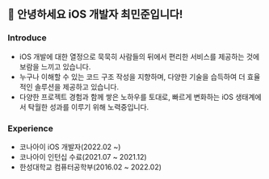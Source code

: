## 👋 안녕하세요 iOS 개발자 최민준입니다! 
### Introduce
- iOS 개발에 대한 열정으로 묵묵히 사람들의 뒤에서 편리한 서비스를 제공하는 것에 보람을 느끼고 있습니다.
- 누구나 이해할 수 있는 코드 구조 작성을 지향하며, 다양한 기술을 습득하여 더 효율적인 솔루션을 제공하고 있습니다.
- 다양한 프로젝트 경험과 함께 쌓은 노하우를 토대로, 빠르게 변화하는 iOS 생태계에서 탁월한 성과를 이루기  위해 노력중입니다.

### Experience
- 코나아이 iOS 개발자(2022.02 ~)
- 코나아이 인턴십 수료(2021.07 ~ 2021.12)
- 한성대학교 컴퓨터공학부(2016.02 ~ 2022.02)

<!--
**Choiminjun-x/Choiminjun-x** is a ✨ _special_ ✨ repository because its `README.md` (this file) appears on your GitHub profile.

Here are some ideas to get you started:

- 🔭 I’m currently working on ...
- 🌱 I’m currently learning ...
- 👯 I’m looking to collaborate on ...
- 🤔 I’m looking for help with ...
- 💬 Ask me about ...
- 📫 How to reach me: ...
- 😄 Pronouns: ...
- ⚡ Fun fact: ...
-->
